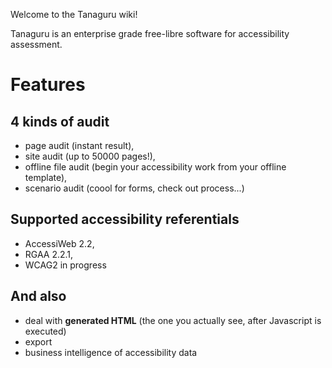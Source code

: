 Welcome to the Tanaguru wiki!

Tanaguru is an enterprise grade free-libre software for accessibility assessment.

# Features

## 4 kinds of audit
* page audit (instant result),
* site audit (up to 50000 pages!), 
* offline file audit (begin your accessibility work from your offline template),
* scenario audit (coool for forms, check out process...)

## Supported accessibility referentials 
* AccessiWeb 2.2,
* RGAA 2.2.1,
* WCAG2 in progress

## And also
- deal with **generated HTML** (the one you actually see, after Javascript is executed)
- export
- business intelligence of accessibility data